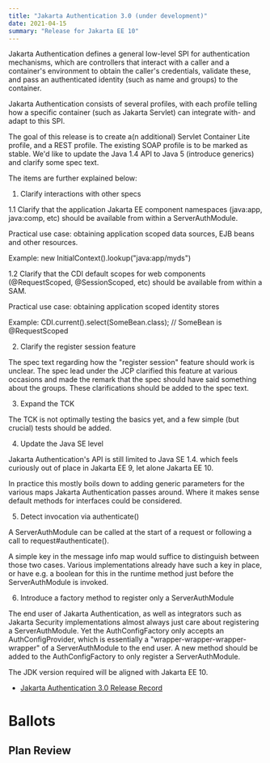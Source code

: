 ```yaml
---
title: "Jakarta Authentication 3.0 (under development)"
date: 2021-04-15
summary: "Release for Jakarta EE 10"
---
```

Jakarta Authentication defines a general low-level SPI for authentication mechanisms, which are controllers
that interact with a caller and a container's environment to obtain the caller's credentials, validate these,
and pass an authenticated identity (such as name and groups) to the container.

Jakarta Authentication consists of several profiles, with each profile telling how a specific container
(such as Jakarta Servlet) can integrate with- and adapt to this SPI.

The goal of this release is to create a(n additional) Servlet Container Lite profile, and a REST profile. The existing SOAP profile is to be marked as stable. We'd like to update the Java 1.4 API to Java 5 (introduce generics) and clarify some spec text. 


The items are further explained below: 


1. Clarify interactions with other specs 

1.1 Clarify that the application Jakarta EE component namespaces (java:app, 
java:comp, etc) should be available from within a ServerAuthModule. 

Practical use case: obtaining application scoped data sources, EJB beans 
and other resources. 

Example: new InitialContext().lookup("java:app/myds") 

1.2 Clarify that the CDI default scopes for web components (@RequestScoped, 
@SessionScoped, etc) should be available from within a SAM. 

Practical use case: obtaining application scoped identity stores 

Example: CDI.current().select(SomeBean.class); // SomeBean is @RequestScoped 


2. Clarify the register session feature 

The spec text regarding how the "register session" feature should work is unclear. 
The spec lead under the JCP clarified this feature at various occasions and made the
remark that the spec should have said something about the groups. These clarifications
should be added to the spec text.


3. Expand the TCK 

The TCK is not optimally testing the basics yet, and a few simple (but crucial) tests
should be added.


4. Update the Java SE level 


Jakarta Authentication's API is still limited to Java SE 1.4. which feels curiously out of place 
in Jakarta EE 9, let alone Jakarta EE 10.

In practice this mostly boils down to adding generic parameters for the 
various maps Jakarta Authentication passes around. Where it makes sense default methods for 
interfaces could be considered. 


5. Detect invocation via authenticate() 

A ServerAuthModule can be called at the start of a request or following a call to 
request#authenticate(). 

A simple key in the message info map would suffice to distinguish between 
those two cases. Various implementations already have such a key in place, 
or have e.g. a boolean for this in the runtime method just before the ServerAuthModule 
is invoked. 

6. Introduce a factory method to register only a ServerAuthModule

The end user of Jakarta Authentication, as well as integrators such as Jakarta Security implementations almost always just care about registering a ServerAuthModule. Yet the AuthConfigFactory only accepts an AuthConfigProvider, which is essentially a "wrapper-wrapper-wrapper-wrapper" of a ServerAuthModule to the end user. A new method should be added to the AuthConfigFactory to only register a ServerAuthModule.


The JDK version required will be aligned with Jakarta EE 10.

* [Jakarta Authentication 3.0 Release Record](https://projects.eclipse.org/projects/ee4j.authentication/reviews/3.0-release-review)

# Ballots

## Plan Review
<!--
The Specification Committee Ballot concluded successfully on 2021-xx-xx with the following results.

| Representative                                 | Representative for: | Vote |
|------------------------------------------------|---------------------|------|
| Kenji Kazumura                                 | Fujitsu             |      |
| Dan Bandera, Kevin Sutter                      | IBM                 |      |
| Ed Bratt, Dmitry Kornilov                      | Oracle              |      |
| Andrew Pielage, Matt Gill                      | Payara              |      |
| Scott Stark, Mark Little                       | Red Hat             |      |
| David Blevins, Jean-Louis Monteiro             | Tomitribe           |      |
| Ivar Grimstad                                  | EE4J PMC            |      |
| Marcelo Ancelmo, Martijn Verburg               | Participant Members |      |
| Werner Keil                                    | Committer Members   |      |
| Scott (Congquan) Wang                          | Enterprise Members  |      |
|                                                | Total               |      |

The ballot was run in the [jakarta.ee-spec mailing list]()
-->
